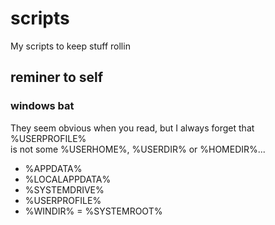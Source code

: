 # scripts
My scripts to keep stuff rollin

## reminer to self
### windows bat
They seem obvious when you read, but I always forget that %USERPROFILE%\
is not some %USERHOME%, %USERDIR% or %HOMEDIR%...
- %APPDATA%
- %LOCALAPPDATA%
- %SYSTEMDRIVE%
- %USERPROFILE%
- %WINDIR% = %SYSTEMROOT%
